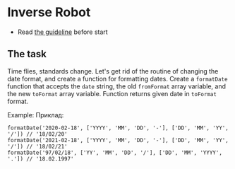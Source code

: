 # Inverse Robot
- Read [the guideline](https://github.com/mate-academy/js_task-guideline/blob/master/README.md) before start

## The task
Time flies, standards change. Let's get rid of the routine of changing the date format, and create a function for formatting dates.
Create a `formatDate` function that accepts the `date` string, the old `fromFormat` array variable, and the new `toFormat` array variable. Function returns given date in `toFormat` format.

Example:
Приклад:
```
formatDate('2020-02-18', ['YYYY', 'MM', 'DD', '-'], ['DD', 'MM', 'YY', '/']) // '18/02/20'
formatDate('2021-02-18', ['YYYY', 'MM', 'DD', '-'], ['DD', 'MM', 'YY', '/']) // '18/02/21'
formatDate('97/02/18', ['YY', 'MM', 'DD', '/'], ['DD', 'MM', 'YYYY', '.']) // '18.02.1997'
```